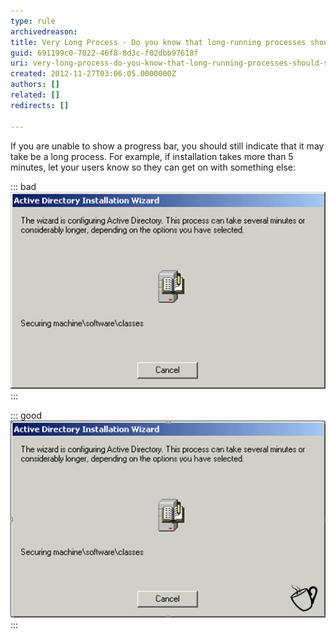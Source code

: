 ```yaml
---
type: rule
archivedreason: 
title: Very Long Process - Do you know that long-running processes should show a coffee cup?
guid: 691199c0-7022-46f8-8d3c-f02dbb97618f
uri: very-long-process-do-you-know-that-long-running-processes-should-show-a-coffee-cup
created: 2012-11-27T03:06:05.0000000Z
authors: []
related: []
redirects: []

---
```


If you are unable to show a progress bar, you should still indicate that it may take be a long process. For example, if installation takes more than 5 minutes, let your users know so they can get on with something else:

<!--endintro-->


::: bad  
![Figure: Bad example - An unknown length of time. So let them know](../../assets/UnknownLengthTime.jpg)  
:::


::: good  
![Figure: Good example – The coffee cup tells the user that they will be here a while](../../assets/CoffeeCup.jpg)  
:::

